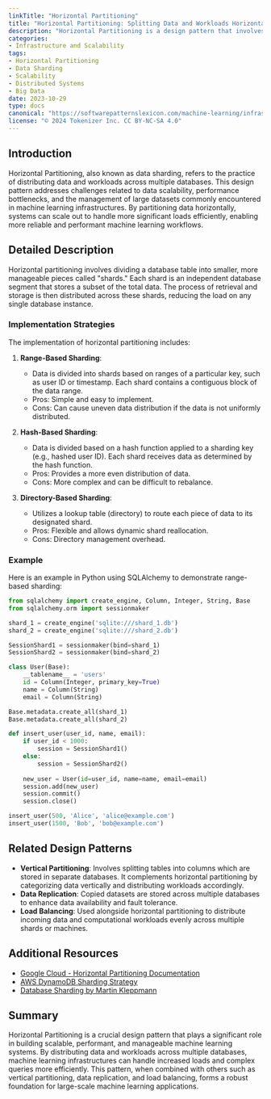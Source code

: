 ```yaml
---
linkTitle: "Horizontal Partitioning"
title: "Horizontal Partitioning: Splitting Data and Workloads Horizontally Across Different Databases"
description: "Horizontal Partitioning is a design pattern that involves splitting data and workloads horizontally across different databases to improve scalability, performance, and manageability of large datasets in machine learning pipelines."
categories:
- Infrastructure and Scalability
tags:
- Horizontal Partitioning
- Data Sharding
- Scalability
- Distributed Systems
- Big Data
date: 2023-10-29
type: docs
canonical: "https://softwarepatternslexicon.com/machine-learning/infrastructure-and-scalability/scalability-practices/horizontal-partitioning"
license: "© 2024 Tokenizer Inc. CC BY-NC-SA 4.0"
---
```



## Introduction
Horizontal Partitioning, also known as data sharding, refers to the practice of distributing data and workloads across multiple databases. This design pattern addresses challenges related to data scalability, performance bottlenecks, and the management of large datasets commonly encountered in machine learning infrastructures. By partitioning data horizontally, systems can scale out to handle more significant loads efficiently, enabling more reliable and performant machine learning workflows.

## Detailed Description
Horizontal partitioning involves dividing a database table into smaller, more manageable pieces called "shards." Each shard is an independent database segment that stores a subset of the total data. The process of retrieval and storage is then distributed across these shards, reducing the load on any single database instance.

### Implementation Strategies
The implementation of horizontal partitioning includes:

1. **Range-Based Sharding**:
   - Data is divided into shards based on ranges of a particular key, such as user ID or timestamp. Each shard contains a contiguous block of the data range.
   - Pros: Simple and easy to implement.
   - Cons: Can cause uneven data distribution if the data is not uniformly distributed.

2. **Hash-Based Sharding**:
   - Data is divided based on a hash function applied to a sharding key (e.g., hashed user ID). Each shard receives data as determined by the hash function.
   - Pros: Provides a more even distribution of data.
   - Cons: More complex and can be difficult to rebalance.

3. **Directory-Based Sharding**:
   - Utilizes a lookup table (directory) to route each piece of data to its designated shard.
   - Pros: Flexible and allows dynamic shard reallocation.
   - Cons: Directory management overhead.

### Example

Here is an example in Python using SQLAlchemy to demonstrate range-based sharding:

```python
from sqlalchemy import create_engine, Column, Integer, String, Base
from sqlalchemy.orm import sessionmaker

shard_1 = create_engine('sqlite:///shard_1.db')
shard_2 = create_engine('sqlite:///shard_2.db')

SessionShard1 = sessionmaker(bind=shard_1)
SessionShard2 = sessionmaker(bind=shard_2)

class User(Base):
    __tablename__ = 'users'
    id = Column(Integer, primary_key=True)
    name = Column(String)
    email = Column(String)

Base.metadata.create_all(shard_1)
Base.metadata.create_all(shard_2)

def insert_user(user_id, name, email):
    if user_id < 1000:
        session = SessionShard1()
    else:
        session = SessionShard2()
    
    new_user = User(id=user_id, name=name, email=email)
    session.add(new_user)
    session.commit()
    session.close()

insert_user(500, 'Alice', 'alice@example.com')
insert_user(1500, 'Bob', 'bob@example.com')
```

## Related Design Patterns
- **Vertical Partitioning**: Involves splitting tables into columns which are stored in separate databases. It complements horizontal partitioning by categorizing data vertically and distributing workloads accordingly.
- **Data Replication**: Copied datasets are stored across multiple databases to enhance data availability and fault tolerance.
- **Load Balancing**: Used alongside horizontal partitioning to distribute incoming data and computational workloads evenly across multiple shards or machines.

## Additional Resources
- [Google Cloud - Horizontal Partitioning Documentation](https://cloud.google.com/databases/docs/sharding)
- [AWS DynamoDB Sharding Strategy](https://docs.aws.amazon.com/amazondynamodb/latest/developerguide/Partitions.html)
- [Database Sharding by Martin Kleppmann](https://martin.kleppmann.com/)

## Summary
Horizontal Partitioning is a crucial design pattern that plays a significant role in building scalable, performant, and manageable machine learning systems. By distributing data and workloads across multiple databases, machine learning infrastructures can handle increased loads and complex queries more efficiently. This pattern, when combined with others such as vertical partitioning, data replication, and load balancing, forms a robust foundation for large-scale machine learning applications.
